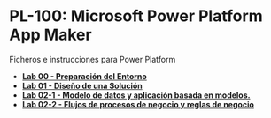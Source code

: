 # PL-100: Microsoft Power Platform App Maker

Ficheros e instrucciones para Power Platform

- **[Lab 00   - Preparación del Entorno](./Instructions/Lab00)**
- **[Lab 01   - Diseño de una Solución](./Instructions/Lab01)**
- **[Lab 02-1 - Modelo de datos y aplicación basada en modelos.](./Instructions/Lab02-1)**
- **[Lab 02-2 - Flujos de procesos de negocio y reglas de negocio](./Instructions/Lab02-2)**
